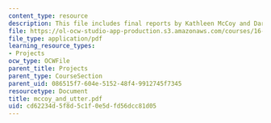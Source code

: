 ```yaml
---
content_type: resource
description: This file includes final reports by Kathleen McCoy and Darlene Utter.
file: https://ol-ocw-studio-app-production.s3.amazonaws.com/courses/16-622-experimental-projects-ii-fall-2003/cd62234d5f8d5c1f0e5dfd56dcc81d05_mccoy_and_utter.pdf
file_type: application/pdf
learning_resource_types:
- Projects
ocw_type: OCWFile
parent_title: Projects
parent_type: CourseSection
parent_uid: 086515f7-604e-5152-48f4-9912745f7345
resourcetype: Document
title: mccoy_and_utter.pdf
uid: cd62234d-5f8d-5c1f-0e5d-fd56dcc81d05
---
```

